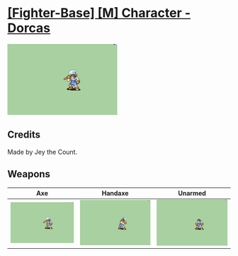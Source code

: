 # [\[Fighter-Base\] \[M\] Character - Dorcas](./%5BFighter-Base%5D%20%5BM%5D%20Character%20-%20Dorcas)

<img src="./3.%20Axe/Axe_000.png" alt="[Fighter-Base] [M] Character - Dorcas standing" />

## Credits

Made by Jey the Count.

## Weapons


|Axe |Handaxe |Unarmed |
|  :---: | :---: | :---: |
| <img alt="Axe animation" src="./3.%20Axe/Axe.gif" /> | <img alt="Handaxe animation" src="./4.%20Handaxe/Handaxe.gif" /> | <img alt="Unarmed animation" src="./8.%20Unarmed/Unarmed.gif" /> |

